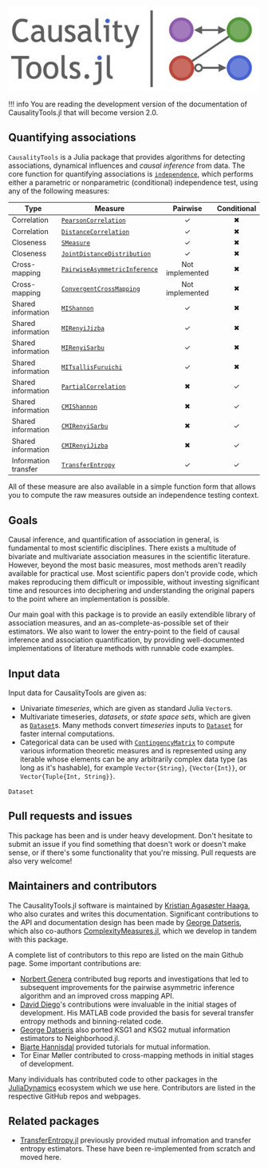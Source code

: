 ![CausalityTools.jl static logo](assets/large_logo.png)

!!! info
    You are reading the development version of the documentation of
    CausalityTools.jl that will become version 2.0.

## Quantifying associations

`CausalityTools` is a Julia package that provides algorithms for detecting
associations, dynamical influences and *causal inference* from data.
The core function for quantifying associations is [`independence`](@ref),
which performs either a parametric or nonparametric (conditional) independence
test, using any of the following measures:

| Type                 | Measure                               |    Pairwise     | Conditional |
| -------------------- | ------------------------------------- | :-------------: | :---------: |
| Correlation          | [`PearsonCorrelation`](@ref)          |       ✓        |     ✖      |
| Correlation          | [`DistanceCorrelation`](@ref)         |       ✓        |     ✖      |
| Closeness            | [`SMeasure`](@ref)                    |       ✓        |     ✖      |
| Closeness            | [`JointDistanceDistribution`](@ref)   |       ✓        |     ✖      |
| Cross-mapping        | [`PairwiseAsymmetricInference`](@ref) | Not implemented |     ✖      |
| Cross-mapping        | [`ConvergentCrossMapping`](@ref)      | Not implemented |     ✖      |
| Shared information   | [`MIShannon`](@ref)                   |       ✓        |     ✖      |
| Shared information   | [`MIRenyiJizba`](@ref)                |       ✓        |     ✖      |
| Shared information   | [`MIRenyiSarbu`](@ref)                |       ✓        |     ✖      |
| Shared information   | [`MITsallisFuruichi`](@ref)           |       ✓        |     ✖      |
| Shared information   | [`PartialCorrelation`](@ref)          |       ✖        |     ✓      |
| Shared information   | [`CMIShannon`](@ref)                  |       ✖        |     ✓      |
| Shared information   | [`CMIRenyiSarbu`](@ref)               |       ✖        |     ✓      |
| Shared information   | [`CMIRenyiJizba`](@ref)               |       ✖        |     ✓      |
| Information transfer | [`TransferEntropy`](@ref)             |       ✓        |     ✓      |

All of these measure are also available in a simple function form that allows you to
compute the raw measures outside an independence testing context.

## Goals

Causal inference, and quantification of association in general, is fundamental to
most scientific disciplines. There exists a multitude of bivariate and multivariate
association measures in the scientific literature. However, beyond the most basic measures,
most methods aren't readily available for practical use. Most scientific papers don't
provide code, which makes reproducing them difficult or impossible, without
investing significant time and resources into deciphering and understanding the original
papers to the point where an implementation is possible.

Our main goal with this package is to provide an easily extendible library of
association measures, and an as-complete-as-possible set of their estimators.
We also want to lower the entry-point to the field of causal inference and association
quantification, by providing well-documented implementations of literature methods
with runnable code examples.

## Input data

Input data for CausalityTools are given as:

- Univariate *timeseries*, which are given as standard Julia `Vector`s.
- Multivariate timeseries, *datasets*, or *state space sets*, which are given as
    [`Dataset`](@ref)s. Many methods convert *timeseries* inputs to [`Dataset`](@ref)
    for faster internal computations.
- Categorical data can be used with [`ContingencyMatrix`](@ref) to compute various
    information theoretic measures and is represented using any iterable whose elements
    can be any arbitrarily complex data type (as long as it's hashable), for example
    `Vector{String}`, `{Vector{Int}}`, or `Vector{Tuple{Int, String}}`.

```@docs
Dataset
```

## Pull requests and issues

This package has been and is under heavy development. Don't hesitate to submit an
issue if you find something that doesn't work or doesn't make sense, or if there's
some functionality that you're missing.
Pull requests are also very welcome!

## Maintainers and contributors

The CausalityTools.jl software is maintained by
[Kristian Agasøster Haaga](https://github.com/kahaaga), who also curates and writes this
documentation. Significant contributions to the API and documentation design has been
made by [George Datseris](https://github.com/Datseris), which also co-authors
[ComplexityMeasures.jl](https://github.com/JuliaDynamics/ComplexityMeasures.jl), which
we develop in tandem with this package.

A complete list of contributors to this repo are listed on the main Github page. Some
important contributions are:

- [Norbert Genera](https://github.com/norbertgerena) contributed bug reports and
    investigations that led to subsequent improvements for the pairwise asymmetric
    inference algorithm and an improved cross mapping API.
- [David Diego](https://www.researchgate.net/profile/David-Diego)'s contributions were
    invaluable in the initial stages of development. His MATLAB code provided the basis
    for several transfer entropy methods and binning-related code.
- [George Datseris](https://github.com/Datseris) also ported KSG1 and KSG2 mutual
    information estimators to Neighborhood.jl.
- [Bjarte Hannisdal](https://github.com/bhannis) provided tutorials for mutual information.
- Tor Einar Møller contributed to cross-mapping methods in initial stages of development.

Many individuals has contributed code to other packages
in the [JuliaDynamics](https://juliadynamics.github.io/JuliaDynamics/) ecosystem which
we use here. Contributors are listed in the respective GitHub repos and webpages.

## Related packages

- [TransferEntropy.jl](https://github.com/JuliaDynamics/TransferEntropy.jl) previously
    provided mutual infromation and transfer entropy estimators. These have been
    re-implemented from scratch and moved here.
